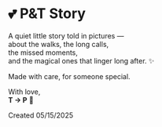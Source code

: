 # 💕 P&T Story

A quiet little story told in pictures —  
about the walks, the long calls,  
the missed moments,  
and the magical ones that linger long after. ✨

Made with care, for someone special.

With love,  
**T → P** 💖

Created 05/15/2025
